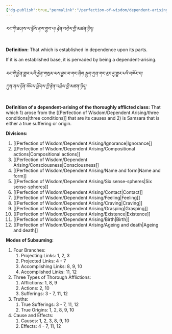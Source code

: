 ```yaml
---
{"dg-publish":true,"permalink":"/perfection-of-wisdom/dependent-arising/dependent-arising/"}
---
```


###### རང་གི་ཆ་ཤས་ལ་ལྟོས་ནས་གྲུབ་པ། རྟེན་འབྲེལ་གྱི་མཚན་ཉིད།
**Definition:** That which is established in dependence upon its parts.

If it is an established base, it is pervaded by being a dependent-arising.
###### རང་གི་རྐྱེན་གྱུར་པའི་རྐྱེན་གསུམ་ལས་བྱུང་བ་གང་ཞིག  སྡུག་ཀུན་གང་རུང་དུ་གྱུར་པའི་འཁོར་བ། <Br>ཀུན་ནས་ཉོན་མོངས་ཕྱོགས་ཀྱི་རྟེན་འབྲེལ་གྱི་མཚན་ཉིད།
**Definition of a dependent-arising of the thoroughly afflicted class:**
That which 1) arose from the [[Perfection of Wisdom/Dependent Arising/three conditions\|three conditions]] that are its causes and 2) is Samsara that is either a true suffering or origin.

**Divisions:**
1. [[Perfection of Wisdom/Dependent Arising/Ignorance\|Ignorance]]
2. [[Perfection of Wisdom/Dependent Arising/Compositional actions\|Compositional actions]]
3. [[Perfection of Wisdom/Dependent Arising/Consciousness\|Consciousness]]
4. [[Perfection of Wisdom/Dependent Arising/Name and form\|Name and form]]
5. [[Perfection of Wisdom/Dependent Arising/Six sense-spheres\|Six sense-spheres]]
6. [[Perfection of Wisdom/Dependent Arising/Contact\|Contact]]
7. [[Perfection of Wisdom/Dependent Arising/Feeling\|Feeling]]
8. [[Perfection of Wisdom/Dependent Arising/Craving\|Craving]]
9. [[Perfection of Wisdom/Dependent Arising/Grasping\|Grasping]]
10. [[Perfection of Wisdom/Dependent Arising/Existence\|Existence]]
11. [[Perfection of Wisdom/Dependent Arising/Birth\|Birth]]
12. [[Perfection of Wisdom/Dependent Arising/Ageing and death\|Ageing and death]]

**Modes of Subsuming:**
1. Four Branches:
	1. Projecting Links: 1, 2, 3
	2. Projected Links: 4 - 7
	3. Accomplishing Links: 8, 9, 10
	4. Accomplished Links: 11, 12
2.	Three Types of Thorough Afflictions:
	1. Afflictions: 1, 8, 9
	2. Actions: 2, 10
	3. Sufferings: 3 - 7, 11, 12
3. Truths:
	1. True Sufferings: 3 - 7, 11, 12
	2. True Origins: 1, 2, 8, 9, 10
4. Cause and Effects:
	1. Causes: 1, 2, 3, 8, 9, 10
	2. Effects: 4 - 7, 11, 12





